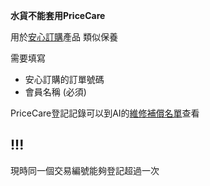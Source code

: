 **水貨不能套用PriceCare**

用於[安心訂購](安心訂購)產品
類似保養

需要填寫 
- 安心訂購的訂單號碼
- 會員名稱 (必須)

PriceCare登記記錄可以到AI的[維修補償名單](維修補償名單)查看
## !!!
現時同一個交易編號能夠登記超過一次